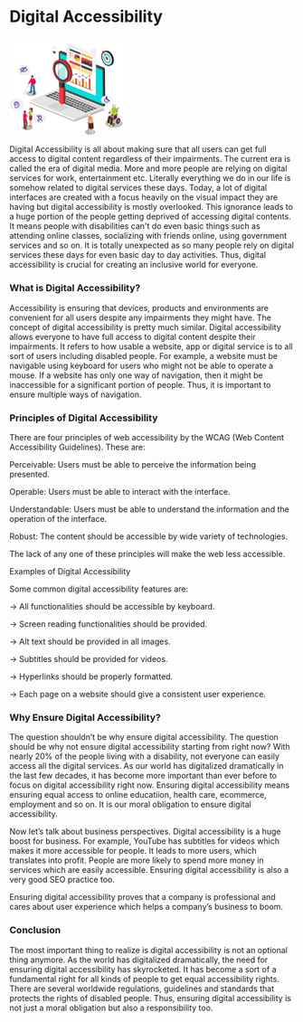 # Digital Accessibility 
<img src="1.jpg" width="200"/>

Digital Accessibility is all about making sure that all users can get full access to digital content regardless of their impairments. The current era is called the era of digital media. More and more people are relying on digital services for work, entertainment etc. Literally everything we do in our life is somehow related to digital services these days. Today, a lot of digital interfaces are created with a focus heavily on the visual impact they are having but digital accessibility is mostly overlooked. This ignorance leads to a huge portion of the people getting deprived of accessing digital contents. It means people with disabilities can't do even basic things such as attending online classes, socializing with friends online, using government services and so on. It is totally unexpected as so many people rely on digital services these days for even basic day to day activities. Thus, digital accessibility is crucial for creating an inclusive world for everyone. 

### What is Digital Accessibility? 

Accessibility is ensuring that devices, products and environments are convenient for all users despite any impairments they might have. The concept of digital accessibility is pretty much similar. Digital accessibility allows everyone to have full access to digital content despite their impairments. It refers to how usable a website, app or digital service is to all sort of users including disabled people. For example, a website must be navigable using keyboard for users who might not be able to operate a mouse. If a website has only one way of navigation, then it might be inaccessible for a significant portion of people. Thus, it is important to ensure multiple ways of navigation. 

### Principles of Digital Accessibility 

There are four principles of web accessibility by the WCAG (Web Content Accessibility Guidelines). These are: 

Perceivable: Users must be able to perceive the information being presented.  

Operable: Users must be able to interact with the interface. 

Understandable: Users must be able to understand the information and the operation of the interface. 

Robust: The content should be accessible by wide variety of technologies. 

The lack of any one of these principles will make the web less accessible. 

Examples of Digital Accessibility 

Some common digital accessibility features are: 

-> All functionalities should be accessible by keyboard. 

-> Screen reading functionalities should be provided. 

-> Alt text should be provided in all images. 

-> Subtitles should be provided for videos. 

-> Hyperlinks should be properly formatted. 

-> Each page on a website should give a consistent user experience. 

 

### Why Ensure Digital Accessibility? 

The question shouldn’t be why ensure digital accessibility. The question should be why not ensure digital accessibility starting from right now? With nearly 20% of the people living with a disability, not everyone can easily access all the digital services. As our world has digitalized dramatically in the last few decades, it has become more important than ever before to focus on digital accessibility right now. Ensuring digital accessibility means ensuring equal access to online educatiion, health care, ecommerce, employment and so on. It is our moral obligation to ensure digital accessibility. 

Now let’s talk about business perspectives. Digital accessibility is a huge boost for business. For example, YouTube has subtitles for videos which makes it more accessible for people. It leads to more users, which translates into profit. People are more likely to spend more money in services which are easily accessible. Ensuring digital accessibility is also a very good SEO practice too.  

Ensuring digital accessibility proves that a company is professional and cares about user experience which helps a company’s business to boom. 

 

### Conclusion 

The most important thing to realize is digital accessibility is not an optional thing anymore. As the world has digitalized dramatically, the need for ensuring digital accessibility has skyrocketed. It has become a sort of a fundamental right for all kinds of people to get equal accessibility rights. There are several worldwide regulations, guidelines and standards that protects the rights of disabled people. Thus, ensuring digital accessibility is not just a moral obligation but also a responsibility too.  

 

 

 

 

 

 

 

 

 

 
